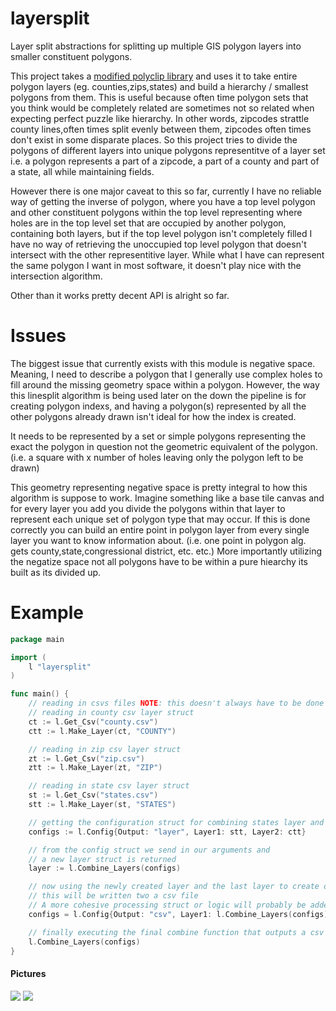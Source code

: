 # layersplit
Layer split abstractions for splitting up multiple GIS polygon layers into smaller constituent polygons.

This project takes a [modified polyclip library]() and uses it to take entire polygon layers (eg. counties,zips,states) and build a hierarchy / smallest polygons from them. This is useful because often time polygon sets that you think would be completely related are sometimes not so related when expecting perfect puzzle like hierarchy. In other words, zipcodes strattle county lines,often times split evenly between them, zipcodes often times don't exist in some disparate places. So this project tries to divide the polygons of different layers into unique polygons representitve of a layer set i.e. a polygon represents a part of a zipcode, a part of a county and part of a state, all while maintaining fields. 

However there is one major caveat to this so far, currently I have no reliable way of getting the inverse of polygon, where you have a top level polygon and other constituent polygons within the top level representing where holes are in the top level set that are occupied by another polygon, containing both layers, but if the top level polygon isn't completely filled I have no way of retrieving the unoccupied top level polygon that doesn't intersect with the other representitive layer. While what I have can represent the same polygon I want in most software, it doesn't play nice with the intersection algorithm.

Other than it works pretty decent API is alright so far.

# Issues 
The biggest issue that currently exists with this module is negative space. Meaning, I need to describe a polygon that I generally use complex holes to fill around the missing geometry space within a polygon. However, the way this linesplit algorithm is being used later on the down the pipeline is for creating polygon indexs, and having a polygon(s) represented by all the other polygons already drawn isn't ideal for how the index is created.

It needs to be represented by a set or simple polygons representing the exact the polygon in question not the geometric equivalent of the polygon. (i.e. a square with x number of holes leaving only the polygon left to be drawn)

This geometry representing negative space is pretty integral to how this algorithm is suppose to work. Imagine something like a base tile canvas and for every layer you add you divide the polygons within that layer to represent each unique set of polygon type that may occur. If this is done correctly you can build an entire point in polygon layer from every single layer you want to know information about. (i.e. one point in polygon alg. gets county,state,congressional district, etc. etc.) More importantly utilizing the negatize space not all polygons have to be within a pure hiearchy its built as its divided up.


# Example 
```go
package main

import (
	l "layersplit"
)

func main() {
	// reading in csvs files NOTE: this doesn't always have to be done
	// reading in county csv layer struct
	ct := l.Get_Csv("county.csv")
	ctt := l.Make_Layer(ct, "COUNTY")

	// reading in zip csv layer struct
	zt := l.Get_Csv("zip.csv")
	ztt := l.Make_Layer(zt, "ZIP")

	// reading in state csv layer struct
	st := l.Get_Csv("states.csv")
	stt := l.Make_Layer(st, "STATES")

	// getting the configuration struct for combining states layer and counties
	configs := l.Config{Output: "layer", Layer1: stt, Layer2: ctt}

	// from the config struct we send in our arguments and
	// a new layer struct is returned
	layer := l.Combine_Layers(configs)

	// now using the newly created layer and the last layer to create our final output
	// this will be written two a csv file
	// A more cohesive processing struct or logic will probably be added later.
	configs = l.Config{Output: "csv", Layer1: l.Combine_Layers(configs), Layer2: ztt}

	// finally executing the final combine function that outputs a csv file
	l.Combine_Layers(configs)
}

```


#### Pictures
![](https://user-images.githubusercontent.com/10904982/27519281-42e6b714-59be-11e7-9a60-4a897a99955a.png)
![](https://user-images.githubusercontent.com/10904982/27519282-42ef7a02-59be-11e7-9131-f03e0fd66b28.png)
